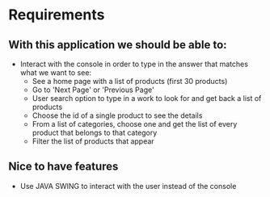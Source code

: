 # Requirements

## With this application we should be able to:
- Interact with the console in order to type in the answer that matches what we want to see:
    - See a home page with a list of products (first 30 products)
    - Go to 'Next Page' or 'Previous Page'
    - User search option to type in a work to look for and get back a list of products
    - Choose the id of a single product to see the details
    - From a list of categories, choose one and get the list of every product that belongs to that category
    - Filter the list of products that appear

## Nice to have features
- Use JAVA SWING to interact with the user instead of the console